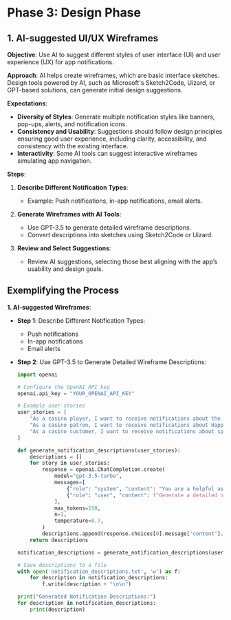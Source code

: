 # Phase 3: Design Phase

## 1. AI-suggested UI/UX Wireframes

**Objective**:
Use AI to suggest different styles of user interface (UI) and user experience (UX) for app notifications.

**Approach**:
AI helps create wireframes, which are basic interface sketches. Design tools powered by AI, such as Microsoft's Sketch2Code, Uizard, or GPT-based solutions, can generate initial design suggestions.

**Expectations**:
- **Diversity of Styles**: Generate multiple notification styles like banners, pop-ups, alerts, and notification icons.
- **Consistency and Usability**: Suggestions should follow design principles ensuring good user experience, including clarity, accessibility, and consistency with the existing interface.
- **Interactivity**: Some AI tools can suggest interactive wireframes simulating app navigation.

**Steps**:
1. **Describe Different Notification Types**:
   - Example: Push notifications, in-app notifications, email alerts.

2. **Generate Wireframes with AI Tools**:
   - Use GPT-3.5 to generate detailed wireframe descriptions.
   - Convert descriptions into sketches using Sketch2Code or Uizard.

3. **Review and Select Suggestions**:
   - Review AI suggestions, selecting those best aligning with the app’s usability and design goals.

## Exemplifying the Process

**1. AI-suggested Wireframes**:

- **Step 1**: Describe Different Notification Types:
  - Push notifications
  - In-app notifications
  - Email alerts

- **Step 2**: Use GPT-3.5 to Generate Detailed Wireframe Descriptions:
  ```python
  import openai

  # Configure the OpenAI API key
  openai.api_key = "YOUR_OPENAI_API_KEY"

  # Example user stories
  user_stories = [
      "As a casino player, I want to receive notifications about the Slot Showdown promotion so that I can participate in the competition and have a chance to win exciting prizes while playing my favorite slots.",
      "As a casino patron, I want to receive notifications about Happy Hour promotions at the casino so that I can take advantage of special offers on drinks and games and increase my chances of winning big.",
      "As a casino customer, I want to receive notifications about special promotions like Blackjack Blitz so that I can participate and potentially win cash prizes and bonus chips by playing against the dealer."
  ]

  def generate_notification_descriptions(user_stories):
      descriptions = []
      for story in user_stories:
          response = openai.ChatCompletion.create(
              model="gpt-3.5-turbo",
              messages=[
                  {"role": "system", "content": "You are a helpful assistant."},
                  {"role": "user", "content": f"Generate a detailed notification description for the following user story: {story}"}
              ],
              max_tokens=150,
              n=1,
              temperature=0.7,
          )
          descriptions.append(response.choices[0].message['content'].strip())
      return descriptions

  notification_descriptions = generate_notification_descriptions(user_stories)

  # Save descriptions to a file
  with open('notification_descriptions.txt', 'w') as f:
      for description in notification_descriptions:
          f.write(description + "\n\n")

  print("Generated Notification Descriptions:")
  for description in notification_descriptions:
      print(description)
```
